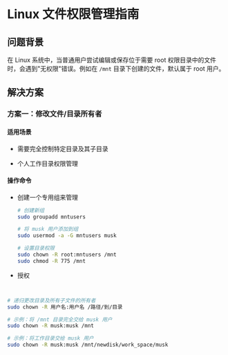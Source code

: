 # Linux 文件权限管理指南

## 问题背景

在 Linux 系统中，当普通用户尝试编辑或保存位于需要 root 权限目录中的文件时，会遇到"无权限"错误。例如在 `/mnt` 目录下创建的文件，默认属于 root 用户。

## 解决方案

### 方案一：修改文件/目录所有者

#### 适用场景

- 需要完全控制特定目录及其子目录

- 个人工作目录权限管理

#### 操作命令

- 创建一个专用组来管理

  ```bash
  # 创建新组
  sudo groupadd mntusers
  
  # 将 musk 用户添加到组
  sudo usermod -a -G mntusers musk
  
  # 设置目录权限
  sudo chown -R root:mntusers /mnt
  sudo chmod -R 775 /mnt
  ```

  

- 授权

```bash


# 递归更改目录及所有子文件的所有者
sudo chown -R 用户名:用户名 /路径/到/目录

# 示例：将 /mnt 目录完全交给 musk 用户
sudo chown -R musk:musk /mnt

# 示例：将工作目录交给 musk 用户
sudo chown -R musk:musk /mnt/newdisk/work_space/musk
```

